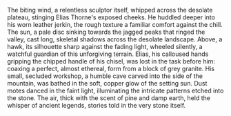 The biting wind, a relentless sculptor itself, whipped across the desolate plateau, stinging Elias Thorne's exposed cheeks.  He huddled deeper into his worn leather jerkin, the rough texture a familiar comfort against the chill.  The sun, a pale disc sinking towards the jagged peaks that ringed the valley, cast long, skeletal shadows across the desolate landscape.  Above, a hawk, its silhouette sharp against the fading light, wheeled silently, a watchful guardian of this unforgiving terrain.  Elias, his calloused hands gripping the chipped handle of his chisel, was lost in the task before him: coaxing a perfect, almost ethereal, form from a block of grey granite.  His small, secluded workshop, a humble cave carved into the side of the mountain, was bathed in the soft, copper glow of the setting sun. Dust motes danced in the faint light, illuminating the intricate patterns etched into the stone.  The air, thick with the scent of pine and damp earth, held the whisper of ancient legends, stories told in the very stone itself.
